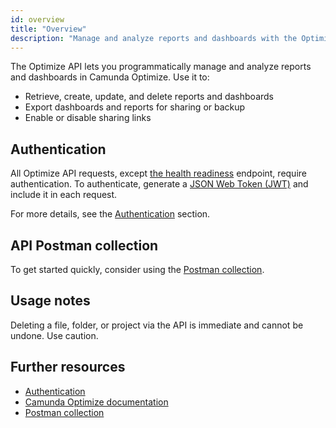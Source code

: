 ```yaml
---
id: overview
title: "Overview"
description: "Manage and analyze reports and dashboards with the Optimize API, including sharing, exporting, and more."
---
```


The Optimize API lets you programmatically manage and analyze reports and dashboards in Camunda Optimize. Use it to:

- Retrieve, create, update, and delete reports and dashboards
- Export dashboards and reports for sharing or backup
- Enable or disable sharing links

## Authentication

All Optimize API requests, except [the health readiness](./health-readiness.md) endpoint, require authentication. To authenticate, generate a [JSON Web Token (JWT)](https://jwt.io/introduction/) and include it in each request.

For more details, see the [Authentication](./optimize-api-authentication.md) section.

## API Postman collection

To get started quickly, consider using the [Postman collection](https://www.postman.com/camundateam/workspace/camunda-8-postman/collection/24684262-a1103c05-7ed8-4fd4-8716-9005583ce23a?action=share&creator=11465105).

## Usage notes

Deleting a file, folder, or project via the API is immediate and cannot be undone. Use caution.

## Further resources

- [Authentication](./optimize-api-authentication.md)
- [Camunda Optimize documentation](/components/optimize/what-is-optimize.md)
- [Postman collection](https://www.postman.com/camundateam/workspace/camunda-8-postman/collection/24684262-a1103c05-7ed8-4fd4-8716-9005583ce23a?action=share&creator=11465105)
